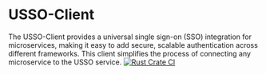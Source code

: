 # USSO-Client
The USSO-Client provides a universal single sign-on (SSO) integration for microservices, making it easy to add secure, scalable authentication across different frameworks. This client simplifies the process of connecting any microservice to the USSO service.
[![Rust Crate CI](https://github.com/ussoio/usso.rs/actions/workflows/crate.yml/badge.svg)](https://github.com/ussoio/usso.rs/actions/workflows/crate.yml)